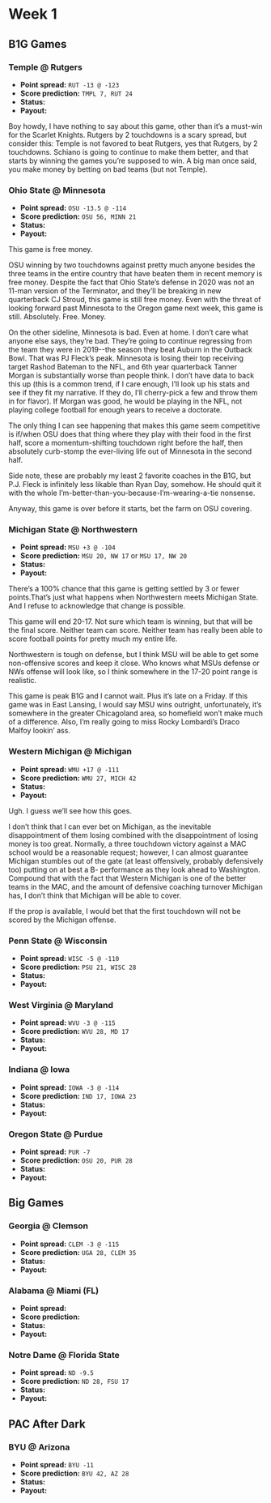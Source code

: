 # Week 1

## B1G Games

### Temple @ Rutgers
* **Point spread:** `RUT -13 @ -123`
* **Score prediction:** `TMPL 7, RUT 24`
* **Status:** 
* **Payout:** 

Boy howdy, I have nothing to say about this game, other than it’s a must-win for the Scarlet Knights. Rutgers by 2 touchdowns is a scary spread, but consider this: Temple is not favored to beat Rutgers, yes that Rutgers, by 2 touchdowns. Schiano is going to continue to make them better, and that starts by winning the games you’re supposed to win. A big man once said, you make money by betting on bad teams (but not Temple).

### Ohio State @ Minnesota
* **Point spread:** `OSU -13.5 @ -114`
* **Score prediction:** `OSU 56, MINN 21`
* **Status:** 
* **Payout:** 

This game is free money. 

OSU winning by two touchdowns against pretty much anyone besides the three teams in the entire country that have beaten them in recent memory is free money. Despite the fact that Ohio State’s defense in 2020 was not an 11-man version of the Terminator, and  they’ll be breaking in new quarterback CJ Stroud, this game is still free money. Even with the threat of looking forward past Minnesota to the Oregon game next week, this game is still. Absolutely. Free. Money.

On the other sideline, Minnesota is bad. Even at home. I don’t care what anyone else says, they’re bad. They’re going to continue regressing from the team they were in 2019--the season they beat Auburn in the Outback Bowl. That was PJ Fleck’s peak. Minnesota is losing their top receiving target Rashod Bateman to the NFL, and 6th year quarterback Tanner Morgan is substantially worse than people think. I don’t have data to back this up (this is a common trend, if I care enough, I’ll look up his stats and see if they fit my narrative. If they do, I’ll cherry-pick a few and throw them in for flavor). If Morgan was good, he would be playing in the NFL, not playing college football for enough years to receive a doctorate. 

The only thing I can see happening that makes this game seem competitive is if/when OSU does that thing where they play with their food in the first half, score a momentum-shifting touchdown right before the half, then absolutely curb-stomp the ever-living life out of Minnesota in the second half. 

Side note, these are probably my least 2 favorite coaches in the B1G, but P.J. Fleck is infinitely less likable than Ryan Day, somehow. He should quit it with the whole I’m-better-than-you-because-I’m-wearing-a-tie nonsense.

Anyway, this game is over before it starts, bet the farm on OSU covering.

### Michigan State @ Northwestern
* **Point spread:** `MSU +3 @ -104`
* **Score prediction:** `MSU 20, NW 17` or `MSU 17, NW 20`
* **Status:** 
* **Payout:** 

There’s a 100% chance that this game is getting settled by 3 or fewer points.That’s just what happens when Northwestern meets Michigan State. And I refuse to acknowledge that change is possible. 

This game will end 20-17. Not sure which team is winning, but that will be the final score. Neither team can score. Neither team has really been able to score football points for pretty much my entire life.

Northwestern is tough on defense, but I think MSU will be able to get some non-offensive scores and keep it close. Who knows what MSUs defense or NWs offense will look like, so I think somewhere in the 17-20 point range is realistic. 

This game is peak B1G and I cannot wait. Plus it’s late on a Friday. If this game was in East Lansing, I would say MSU wins outright, unfortunately, it’s somewhere in the greater Chicagoland area, so homefield won’t make much of a difference. Also, I’m really going to miss Rocky Lombardi’s Draco Malfoy lookin’ ass.


### Western Michigan @ Michigan
* **Point spread:** `WMU +17 @ -111`
* **Score prediction:** `WMU 27, MICH 42`
* **Status:** 
* **Payout:** 

Ugh. I guess we’ll see how this goes. 

I don’t think that I can ever bet on Michigan, as the inevitable disappointment of them losing combined with the disappointment of losing money is too great. Normally, a three touchdown victory against a MAC school would be a reasonable request; however, I can almost guarantee Michigan stumbles out of the gate (at least offensively, probably defensively too) putting on at best a B- performance as they look ahead to Washington. Compound that with the fact that Western Michigan is one of the better teams in the MAC, and the amount of defensive coaching turnover Michigan has, I don’t think that Michigan will be able to cover.

If the prop is available, I would bet that the first touchdown will not be scored by the Michigan offense.

### Penn State @ Wisconsin
* **Point spread:** `WISC -5 @ -110`
* **Score prediction:** `PSU 21, WISC 28`
* **Status:** 
* **Payout:** 

### West Virginia @ Maryland
* **Point spread:** `WVU -3 @ -115`
* **Score prediction:** `WVU 28, MD 17`
* **Status:** 
* **Payout:** 

### Indiana @ Iowa
* **Point spread:** `IOWA -3 @ -114`
* **Score prediction:** `IND 17, IOWA 23`
* **Status:** 
* **Payout:**

### Oregon State @ Purdue
* **Point spread:** `PUR -7`
* **Score prediction:** `OSU 20, PUR 28`
* **Status:** 
* **Payout:**

## Big Games

### Georgia @ Clemson
* **Point spread:** `CLEM -3 @ -115`
* **Score prediction:** `UGA 28, CLEM 35`
* **Status:** 
* **Payout:**

### Alabama @ Miami (FL)
* **Point spread:**
* **Score prediction:**
* **Status:**
* **Payout:**

### Notre Dame @ Florida State
* **Point spread:** `ND -9.5`
* **Score prediction:** `ND 28, FSU 17`
* **Status:** 
* **Payout:**

## PAC After Dark

### BYU @ Arizona
* **Point spread:** `BYU -11`
* **Score prediction:** `BYU 42, AZ 28`
* **Status:** 
* **Payout:**
